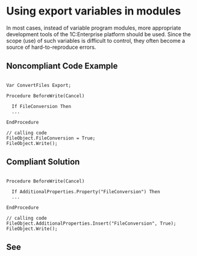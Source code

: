 # Using export variables in modules

In most cases, instead of variable program modules, more appropriate development tools of the 1C:Enterprise platform should be used. 
Since the scope (use) of such variables is difficult to control, they often become a source of hard-to-reproduce errors.

## Noncompliant Code Example

```bsl

Var ConvertFiles Export;

Procedure BeforeWrite(Cancel)

  If FileConversion Then
  ...

EndProcedure

// calling code
FileObject.FileConversion = True;
FileObject.Write();

```

## Compliant Solution

```bsl

Procedure BeforeWrite(Cancel)

  If AdditionalProperties.Property("FileConversion") Then
  ...

EndProcedure

// calling code
FileObject.AdditionalProperties.Insert("FileConversion", True);
FileObject.Write();

```

## See


